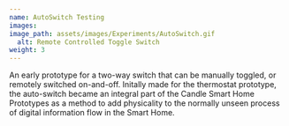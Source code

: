```yaml
---
name: AutoSwitch Testing
images:
image_path: assets/images/Experiments/AutoSwitch.gif
  alt: Remote Controlled Toggle Switch
weight: 3
---
```

An early prototype for a two-way switch that can be manually toggled, or remotely switched on-and-off. Initally made for the thermostat prototype, the auto-switch became an integral part of the Candle Smart Home Prototypes as a method to add physicality to the normally unseen process of digital information flow in the Smart Home. 
